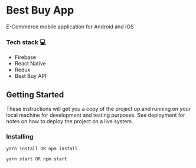 # Best Buy App

E-Commerce mobile application for Android and iOS


### Tech stack :computer:
- Firebase
- React Native
- Redux
- Best Buy API


## Getting Started

These instructions will get you a copy of the project up and running on your local machine for development and testing purposes. See deployment for notes on how to deploy the project on a live system.


### Installing


```
yarn install OR npm install
```

```
yarn start OR npm start
```


